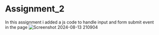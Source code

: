 # Assignment_2
In this assignment i added a js code to handle input and form submit event in the page
![Screenshot 2024-08-13 210904](https://github.com/user-attachments/assets/edfd8313-1392-4037-a5d6-801fc0e2ca2f)
